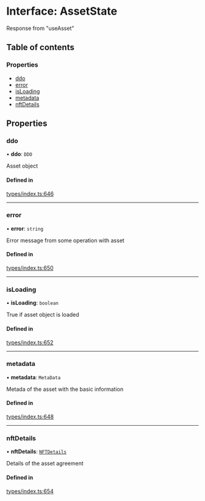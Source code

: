 # Interface: AssetState

Response from "useAsset"

## Table of contents

### Properties

- [ddo](AssetState.md#ddo)
- [error](AssetState.md#error)
- [isLoading](AssetState.md#isloading)
- [metadata](AssetState.md#metadata)
- [nftDetails](AssetState.md#nftdetails)

## Properties

### ddo

• **ddo**: `DDO`

Asset object

#### Defined in

[types/index.ts:646](https://github.com/nevermined-io/components-catalog/blob/c3c9cbb/lib/src/types/index.ts#L646)

___

### error

• **error**: `string`

Error message from some operation with asset

#### Defined in

[types/index.ts:650](https://github.com/nevermined-io/components-catalog/blob/c3c9cbb/lib/src/types/index.ts#L650)

___

### isLoading

• **isLoading**: `boolean`

True if asset object is loaded

#### Defined in

[types/index.ts:652](https://github.com/nevermined-io/components-catalog/blob/c3c9cbb/lib/src/types/index.ts#L652)

___

### metadata

• **metadata**: `MetaData`

Metada of the asset with the basic information

#### Defined in

[types/index.ts:648](https://github.com/nevermined-io/components-catalog/blob/c3c9cbb/lib/src/types/index.ts#L648)

___

### nftDetails

• **nftDetails**: [`NFTDetails`](NFTDetails.md)

Details of the asset agreement

#### Defined in

[types/index.ts:654](https://github.com/nevermined-io/components-catalog/blob/c3c9cbb/lib/src/types/index.ts#L654)

